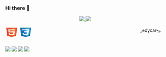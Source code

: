 ### Hi there 👋

<div align="center">
  <a href="https://github.com/EdyCarlossouza">
  <img height="180em" src="https://github-readme-stats.vercel.app/api?username=EdyCarlossouza&show_icons=true&theme=default&include_all_commits=true&count_private=true"/>
  <img height="180em" src="https://github-readme-stats.vercel.app/api/top-langs/?username=EdyCarlossouza&layout=compact&langs_count=7&theme=default"/>
</div>
  <div style="display: inline_block"><br>
  <img align="center" alt="Rafa-HTML" height="30" width="40" src="https://raw.githubusercontent.com/devicons/devicon/master/icons/html5/html5-original.svg">
  <img align="center" alt="Rafa-CSS" height="30" width="40" src="https://raw.githubusercontent.com/devicons/devicon/master/icons/css3/css3-original.svg">
    <a href="https://picasion.com/"><img align="right" src="https://i.picasion.com/pic92/95a1dae11cbbea6407f8c9117b64a57b.gif" height="150" style="border-radius:50px;" alt="edycar-pic" /></a>
</div>
  
  ##
  
  <div>
  <a href="#" target="_blank"><img src="https://img.shields.io/badge/-Instagram-%23E4405F?style=for-the-badge&logo=instagram&logoColor=white" target="_blank"></a>
 <a href="#" target="_blank"><img src="https://img.shields.io/badge/Discord-7289DA?style=for-the-badge&logo=discord&logoColor=white" target="_blank"></a> 
  <a href = "#"><img src="https://img.shields.io/badge/-Gmail-%23333?style=for-the-badge&logo=gmail&logoColor=white" target="_blank"></a>
  <a href="#" target="_blank"><img src="https://img.shields.io/badge/-LinkedIn-%230077B5?style=for-the-badge&logo=linkedin&logoColor=white" target="_blank"></a> 
  </div>
